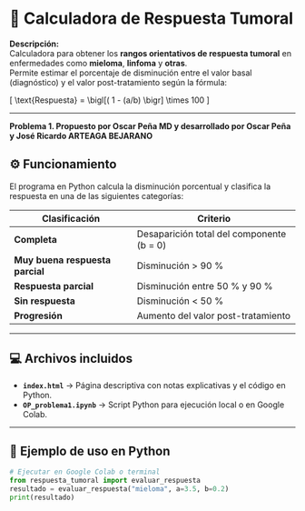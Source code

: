 # 🧮 Calculadora de Respuesta Tumoral

**Descripción:**  
Calculadora para obtener los **rangos orientativos de respuesta tumoral** en enfermedades como **mieloma**, **linfoma** y **otras**.  
Permite estimar el porcentaje de disminución entre el valor basal (diagnóstico) y el valor post-tratamiento según la fórmula:

\[
\text{Respuesta} = \bigl[( 1 - (a/b) \bigr] \times 100
\]

---
**Problema 1. Propuesto por Oscar Peña MD y desarrollado por Oscar Peña y José Ricardo ARTEAGA BEJARANO**

## ⚙️ Funcionamiento

El programa en Python calcula la disminución porcentual y clasifica la respuesta en una de las siguientes categorías:

| Clasificación | Criterio |
|----------------|-----------|
| **Completa** | Desaparición total del componente (b = 0) |
| **Muy buena respuesta parcial** | Disminución > 90 % |
| **Respuesta parcial** | Disminución entre 50 % y 90 % |
| **Sin respuesta** | Disminución < 50 % |
| **Progresión** | Aumento del valor post-tratamiento |

---

## 💻 Archivos incluidos

- **`index.html`** → Página descriptiva con notas explicativas y el código en Python.  
- **`OP_problema1.ipynb`** → Script Python para ejecución local o en Google Colab.

---

## 🧪 Ejemplo de uso en Python

```python
# Ejecutar en Google Colab o terminal
from respuesta_tumoral import evaluar_respuesta
resultado = evaluar_respuesta("mieloma", a=3.5, b=0.2)
print(resultado)


